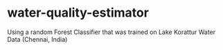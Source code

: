 # water-quality-estimator
Using a random Forest Classifier that was trained on Lake Korattur Water Data (Chennai, India) 

